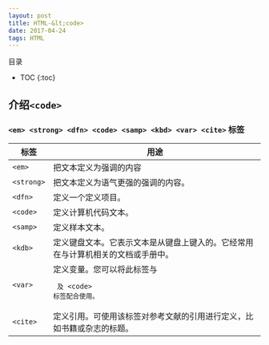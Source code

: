 ```yaml
---
layout: post
title: HTML-&lt;code>
date: 2017-04-24
tags: HTML 
---
```


目录

* TOC 
{:toc}

## 介绍`<code>`

### `<em> <strong> <dfn> <code> <samp> <kbd> <var> <cite>` 标签

| 标签        | 用途   |  
| --------   | -----  | 
| `<em>`    | 	把文本定义为强调的内容 |  
| `<strong>`        |   把文本定义为语气更强的强调的内容。   | 
| `<dfn>`       |    定义一个定义项目。    | 
| `<code>`    | 定义计算机代码文本。|
| `<samp>` | 定义样本文本。|
| `<kdb>`  | 定义键盘文本。它表示文本是从键盘上键入的。它经常用在与计算机相关的文档或手册中。|
| `<var>`  | 定义变量。您可以将此标签与 <pre> 及 `<code>` 标签配合使用。| 
| `<cite>` | 定义引用。可使用该标签对参考文献的引用进行定义，比如书籍或杂志的标题。 |

